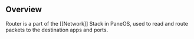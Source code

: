 ## Overview
Router is a part of the [[Network]] Stack in PaneOS, used to read and route packets to the destination apps and ports.